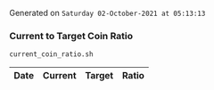 Generated on `Saturday 02-October-2021 at 05:13:13`

### Current to Target Coin Ratio
`current_coin_ratio.sh`

Date|Current|Target|Ratio
---|---|---|---
